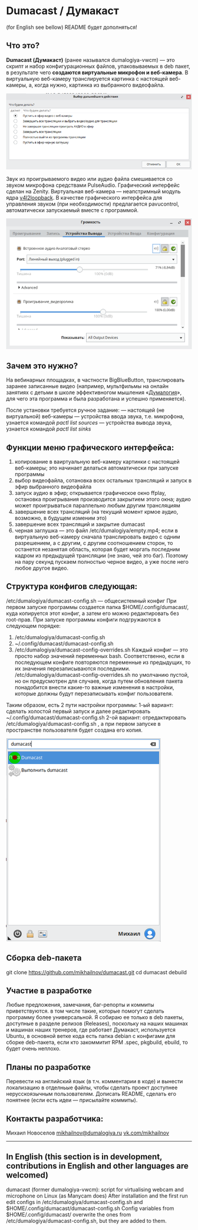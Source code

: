 # Dumacast / Думакаст
(for English see bellow) README будет дополняться!

## Что это?
**Dumacast (Думакаст)** (ранее назывался dumalogiya-vwcm) — это скрипт и набор конфигурационных файлов, упаковываемых в deb пакет, в результате чего **создаются виртуальные микрофон и веб-камера**. В виртуальную веб-камеру транслируется картинка с настоящей веб-камеры, а, когда нужно, картинка из выбранного видеофайла. 

![](img/img2.png) 

Звук из проигрываемого видео или аудио файла смешивается со звуком микрофона средствами PulseAudio. Графический интерфейс сделан на Zenity. Виртуальная веб-камера — неапстримный модуль ядра [v4l2loopback](https://github.com/umlaeute/v4l2loopback/). В качестве графического интерфейса для управления звуком (при необходимости) предлагается pavucontrol, автоматически запускаемый вместе с программой.

![](img/img3.png) 

## Зачем это нужно?
На вебинарных площадках, в частности BigBlueButton, транслировать заранее записанные видео (например, мультфильмы на онлайн занятиях с детьми в школе эффективногом мышления «[Думалогия](http://думалогия.рф/)», для чего эта программа и была разработана и успешно применяется).

После установки требуется ручное задание:
— настоящей (не виртуальной) веб-камеры
— устройства ввода звука, т.е. микрофона, узнается командой *pactl list sources*
— устройства вывода звука, узнается командой *pactl list sinks*

## Функции меню графического интерфейса:
1) копирование в ваиртуальную веб-камеру картинки с настоящей веб-камеры; это начинает делаться автоматически при запуске программы
2) выбор видеофайла, сотановка всех остальных трансляций и запуск в эфир выбранного видеофайла
3) запуск аудио в эфир; открывается графическое окно ffplay, остановка проигрывания производится закрытием этого окна; аудио может проигрываться параллельно любым другим трансляциям
4) завершение всех трансляций (на текущий момент крмое аудио, возможно, в будущем изменим это)
5) завершение всех трансляций и закрытие dumacast
6) черная заглушка — это файл /etc/dumalogiya/empty.mp4; если в виртуальную веб-камеру сначала транслировать видео с одним разрешением, а с другим, с другим соотношением сторон, то останется незанятая область, которая будет моргать последним кадром из предыдущей трансляции (не знаю, чей это баг). Поэтому на пару секунд пускаем полностью черное видео, а уже после него любое другое видео.

## Структура конфигов следующая:
/etc/dumalogiya/dumacast-config.sh ­— общесистемный конфиг
При первом запуске программы создается папка $HOME/.config/dumacast/, куда копируется этот конфиг, а затем его можно редактировать без root-прав.
При запуске программы конфиги подгружаются в следующем порядке:
1) /etc/dumalogiya/dumacast-config.sh
2) ~/.config/dumacast/dumacast-config.sh
3) /etc/dumalogiya/dumacast-config-overrides.sh
Каждый конфиг — это просто набор значений переменных bash. Соответственно, если в последующем конфиге повторяются переменные из предыдущих, то их значения перезаписываются последними.
/etc/dumalogiya/dumacast-config-overrides.sh по умолчанию пустой, но он предусмотрен для случаев, когда путем обновления пакета понадобится внести какие-то важные изменения в настройки, которые должны будут перезаписывать конфиг пользователя.

Таким образом, есть 2 пути настройки программы:
1-ый вариант: сделать холостой первый запуск и далее редактировать ~/.config/dumacast/dumacast-config.sh 
2-ой вариант: отредактировать /etc/dumalogiya/dumacast-config.sh , а при первом запуске в пространстве пользователя будет создана его копия.

![](img/img1.png) 

## Сборка deb-пакета
git clone https://github.com/mikhailnov/dumacast.git
cd dumacast
debuild

## Участие в разработке
Любые предложения, замечания, баг-репорты и коммиты приветствуются. в том числе такие, которые помогут сделать программу более универсальной. Я собираю ее только в deb пакеты, доступные в разделе релизов (Releases), поскольку на наших машинах и машинах наших тренеров, где работает Думакаст, используется Ubuntu, в основной ветке кода есть папка debian с конфигами для сборке deb-пакета, если кто закоммитит RPM .spec, pkgbuild, ebuild, то будет очень неплохо.

## Планы по разработке
Перевести на английский язык (в т.ч. комментарии в коде) и вынести локализацию в отделньые файлы, чтобы сделать проект доступнее нерусскоязычным пользователям. 
Дописать README, сделать его понятнее (если есть идеи — присылайте коммиты).

## Контакты разработчика:
Михаил Новоселов
mikhailnov@dumalogiya.ru
[vk.com/mikhailnov](https://vk.com/mikhailnov) 

-------------------------------

## In English (this section is in development, contributions in English and other languages are welcomed)
dumacast (former dumalogiya-vwcm): script for virtualising webcam and microphone on Linux (as Manycam does)
After installation and the first run edit configs in /etc/dumalogiya/dumacast-config.sh and $HOME/.config/dumacast/dumacast-config.sh
Config variables from $HOME/.config/dumacast/ overwrite the ones from /etc/dumalogiya/dumacast-config.sh, but they are added to them.
